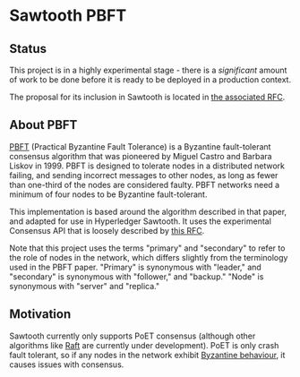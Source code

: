 # Sawtooth PBFT

## Status
This project is in a highly experimental stage - there is a *significant* amount
of work to be done before it is ready to be deployed in a production context.

The proposal for its inclusion in Sawtooth is located in [the associated
RFC](https://github.com/bridger-herman/sawtooth-rfcs/blob/pbft-consensus/text/0000-pbft-consensus.md).


## About PBFT
[PBFT](https://www.usenix.org/legacy/events/osdi99/full_papers/castro/castro_html/castro.html)
(Practical Byzantine Fault Tolerance) is a Byzantine
fault-tolerant consensus algorithm that was pioneered by Miguel Castro and
Barbara Liskov in 1999. PBFT is designed to tolerate nodes in a distributed
network failing, and sending incorrect messages to other nodes, as long as
fewer than one-third of the nodes are considered faulty. PBFT networks need a
minimum of four nodes to be Byzantine fault-tolerant.

This implementation is based around the algorithm described in that paper, and
adapted for use in Hyperledger Sawtooth. It uses the experimental Consensus
API that is loosely described by [this
RFC](https://github.com/aludvik/sawtooth-rfcs/blob/consensus/text/0000-consensus-api.md).

Note that this project uses the terms "primary" and "secondary" to refer to
the role of nodes in the network, which differs slightly from the terminology
used in the PBFT paper. "Primary" is synonymous with "leader," and "secondary"
is synonymous with "follower," and "backup." "Node" is synonymous with
"server" and "replica."

## Motivation
Sawtooth currently only supports PoET consensus (although other algorithms
like [Raft](https://github.com/hyperledger/sawtooth-raft) are currently under
development). PoET is only crash fault tolerant, so if any nodes in the
network exhibit [Byzantine
behaviour](https://en.wikipedia.org/wiki/Byzantine_fault_tolerance#Byzantine_Generals'_Problem),
it causes issues with consensus.
